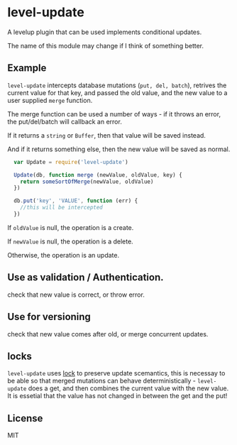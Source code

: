 # level-update

A levelup plugin that can be used implements conditional updates.

The name of this module may change if I think of something better.

## Example

`level-update` intercepts database mutations (`put, del, batch`),
retrives the current value for that key, and passed the old value,
and the new value to a user supplied `merge` function.

The merge function can be used a number of ways - if it throws an error,
the put/del/batch will callback an error.

If it returns a `string` or `Buffer`, then that value will be saved instead.

And if it returns something else, then the new value will be saved as normal.

``` js
  var Update = require('level-update')

  Update(db, function merge (newValue, oldValue, key) {
    return someSortOfMerge(newValue, oldValue)
  })

  db.put('key', 'VALUE', function (err) {
    //this will be intercepted
  })
```

If `oldValue` is null, the operation is a create.

If `newValue` is null, the operation is a delete.

Otherwise, the operation is an update.

## Use as validation / Authentication.

check that new value is correct, or throw error.

## Use for versioning

check that new value comes after old, or merge concurrent updates.

## locks

`level-update` uses [lock](https://github.com/dominictarr/lock) to preserve 
update scemantics, this is necessay to be able so that merged mutations can
behave deterministically - `level-update` does a get, and then combines the
current value with the new value. It is essetial that the value has not 
changed in between the get and the put!

## License

MIT

